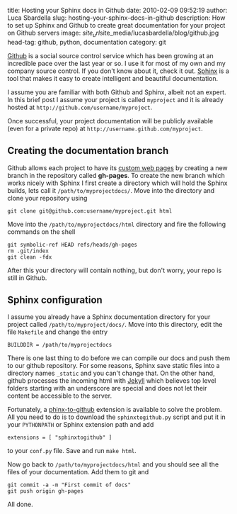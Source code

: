 title: Hosting your Sphinx docs in Github
date: 2010-02-09 09:52:19
author: Luca Sbardella
slug: hosting-your-sphinx-docs-in-github
description: How to set up Sphinx and Github to create great documentation for your project on Github servers
image: $site_url$site_media/lucasbardella/blog/github.jpg
head-tag: github, python, documentation
category: git

[Github](http://github.com/)  is a social source control service which has been growing at an incredible pace over the last year or so. I use it for most of my own and my company source control. If you don't know about it, check it out.
[Sphinx](http://sphinx.pocoo.org/) is a tool that makes it easy to create intelligent and beautiful documentation.

I assume you are familiar with both Github and Sphinx, albeit not an expert. In this brief post I assume your project is called ``myproject`` and it is already hosted at ``http://github.com/username/myproject``.

Once successful, your project documentation will be publicly available (even for a private repo) at ``http://username.github.com/myproject``.

## Creating the documentation branch

Github allows each project to have its [custom web pages](http://pages.github.com/) by creating a new branch in the repository called **gh-pages**.
To create the new branch which works nicely with Sphinx I first create a directory which will hold the Sphinx builds, lets call it ``/path/to/myprojectdocs/``. Move into the directory and clone your repository using

    git clone git@github.com:username/myproject.git html

Move into the ``/path/to/myprojectdocs/html`` directory and fire the following commands on the shell

    git symbolic-ref HEAD refs/heads/gh-pages
    rm .git/index
    git clean -fdx

After this your directory will contain nothing, but don't worry, your repo is still in Github.

## Sphinx configuration

I assume you already have a Sphinx documentation directory for your project called ``/path/to/myproject/docs/``. Move into this directory, edit the file ``Makefile`` and change the entry

    BUILDDIR = /path/to/myprojectdocs

There is one last thing to do before we can compile our docs and push them to our github repository. For some reasons, Sphinx save static files into a directory names ``_static`` and you can't change that. On the other hand, github processes the incoming html with [Jekyll](http://github.com/mojombo/jekyll) which believes top level folders starting with an underscore are special and does not let their content be accessible to the server.

Fortunately, a [phinx-to-github](http://github.com/michaeljones/sphinx-to-github) extension is available to solve the problem. All you need to do is to download the ``sphinxtogithub.py`` script and put it in your ``PYTHONPATH`` or Sphinx extension path and add

    extensions = [ "sphinxtogithub" ]

to your ``conf.py`` file. Save and run ``make html``.

Now go back to ``/path/to/myprojectdocs/html`` and you should see all the files of your documentation. Add them to git and

    git commit -a -m "First commit of docs"
    git push origin gh-pages

All done.
